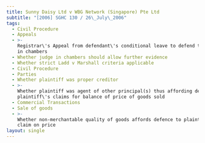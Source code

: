 ```yaml
---
title: Sunny Daisy Ltd v WBG Network (Singapore) Pte Ltd
subtitle: "[2006] SGHC 130 / 26\_July\_2006"
tags:
  - Civil Procedure
  - Appeals
  - >-
    Registrar\'s Appeal from defendant\'s conditional leave to defend to judge
    in chambers
  - Whether judge in chambers should allow further evidence
  - Whether strict Ladd v Marshall criteria applicable
  - Civil Procedure
  - Parties
  - Whether plaintiff was proper creditor
  - >-
    Whether plaintiff was agent of other principal(s) thus affording defence to
    plaintiff\'s claims for balance of price of goods sold
  - Commercial Transactions
  - Sale of goods
  - >-
    Whether non-merchantable quality of goods affords defence to plaintiff\'s
    claim on price
layout: single
---
```


